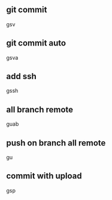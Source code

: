 ## git commit
gsv
## git commit auto
gsva
## add ssh
gssh
## all branch remote
guab
## push on branch all remote
gu
## commit with upload
gsp
